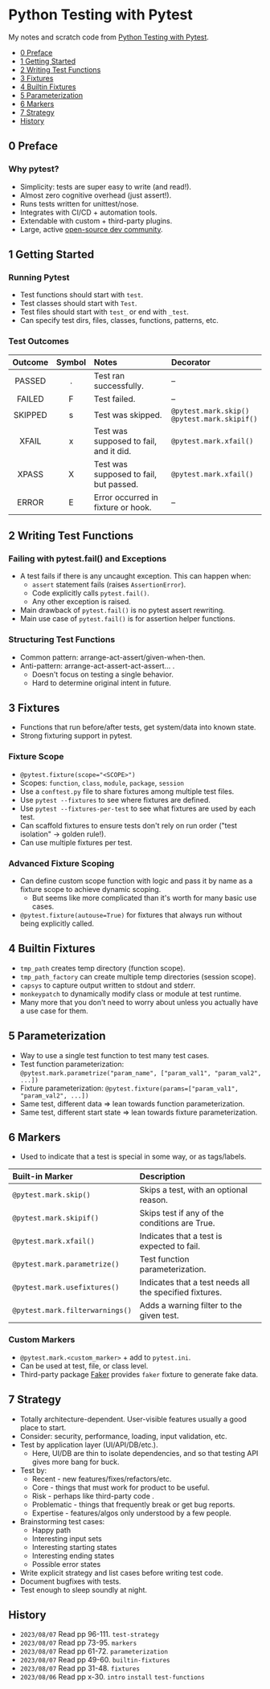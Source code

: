 # Python Testing with Pytest
My notes and scratch code from [Python Testing with Pytest](https://pragprog.com/titles/bopytest2/python-testing-with-pytest-second-edition).

<!-- MarkdownTOC levels="1,2" -->

- [0 Preface](#0-preface)
- [1 Getting Started](#1-getting-started)
- [2 Writing Test Functions](#2-writing-test-functions)
- [3 Fixtures](#3-fixtures)
- [4 Builtin Fixtures](#4-builtin-fixtures)
- [5 Parameterization](#5-parameterization)
- [6 Markers](#6-markers)
- [7 Strategy](#7-strategy)
- [History](#history)

<!-- /MarkdownTOC -->



## 0 Preface
### Why pytest?
- Simplicity: tests are super easy to write (and read!).
- Almost zero cognitive overhead (just assert!).
- Runs tests written for unittest/nose.
- Integrates with CI/CD + automation tools.
- Extendable with custom + third-party plugins.
- Large, active [open-source dev community](https://github.com/pytest-dev/pytest).



## 1 Getting Started
### Running Pytest
- Test functions should start with `test`.
- Test classes should start with `Test`.
- Test files should start with `test_` or end with `_test`.
- Can specify test dirs, files, classes, functions, patterns, etc.

### Test Outcomes
| Outcome | Symbol | Notes                                  | Decorator                                        |
|:-------:|:------:|:---------------------------------------|:-------------------------------------------------|
| PASSED  |   .    | Test ran successfully.                 | –                                                |
| FAILED  |   F    | Test failed.                           | –                                                |
| SKIPPED |   s    | Test was skipped.                      | `@pytest.mark.skip()`<br>`@pytest.mark.skipif()` |
|  XFAIL  |   x    | Test was supposed to fail, and it did. | `@pytest.mark.xfail()`                           |
|  XPASS  |   X    | Test was supposed to fail, but passed. | `@pytest.mark.xfail()`                           |
|  ERROR  |   E    | Error occurred in fixture or hook.     | –                                                |



## 2 Writing Test Functions
### Failing with pytest.fail() and Exceptions
- A test fails if there is any uncaught exception. This can happen when:
    + `assert` statement fails (raises `AssertionError`).
    + Code explicitly calls `pytest.fail()`.
    + Any other exception is raised.
- Main drawback of `pytest.fail()` is no pytest assert rewriting.
- Main use case of `pytest.fail()` is for assertion helper functions.

### Structuring Test Functions
- Common pattern: arrange-act-assert/given-when-then.
- Anti-pattern: arrange-act-assert-act-assert... .
    + Doesn't focus on testing a single behavior.
    + Hard to determine original intent in future.



## 3 Fixtures
- Functions that run before/after tests, get system/data into known state.
- Strong fixturing support in pytest.

### Fixture Scope
- `@pytest.fixture(scope="<SCOPE>")`
- Scopes: `function`, `class`, `module`, `package`, `session`
- Use a `conftest.py` file to share fixtures among multiple test files.
- Use `pytest --fixtures` to see where fixtures are defined.
- Use `pytest --fixtures-per-test` to see what fixtures are used by each test.
- Can scaffold fixtures to ensure tests don't rely on run order ("test isolation" → golden rule!).
- Can use multiple fixtures per test.

### Advanced Fixture Scoping
- Can define custom scope function with logic and pass it by name as a fixture scope to achieve dynamic scoping.
    + But seems like more complicated than it's worth for many basic use cases.
- `@pytest.fixture(autouse=True)` for fixtures that always run without being explicitly called.



## 4 Builtin Fixtures
- `tmp_path` creates temp directory (function scope).
- `tmp_path_factory` can create multiple temp directories (session scope).
- `capsys` to capture output written to stdout and stderr.
- `monkeypatch` to dynamically modify class or module at test runtime.
- Many more that you don't need to worry about unless you actually have a use case for them.



## 5 Parameterization
- Way to use a single test function to test many test cases.
- Test function parameterization: `@pytest.mark.parametrize("param_name", ["param_val1", "param_val2", ...])`
- Fixture parameterization: `@pytest.fixture(params=["param_val1", "param_val2", ...])`
- Same test, different data ⇒ lean towards function parameterization.
- Same test, different start state ⇒ lean towards fixture parameterization.



## 6 Markers
- Used to indicate that a test is special in some way, or as tags/labels.

| Built-in Marker                 | Description                                             |
|:--------------------------------|:--------------------------------------------------------|
| `@pytest.mark.skip()`           | Skips a test, with an optional reason.                  |
| `@pytest.mark.skipif()`         | Skips test if any of the conditions are True.           |
| `@pytest.mark.xfail()`          | Indicates that a test is expected to fail.              |
| `@pytest.mark.parametrize()`    | Test function parameterization.                         |
| `@pytest.mark.usefixtures()`    | Indicates that a test needs all the specified fixtures. |
| `@pytest.mark.filterwarnings()` | Adds a warning filter to the given test.                |

### Custom Markers
- `@pytest.mark.<custom_marker>` + add to `pytest.ini`.
- Can be used at test, file, or class level.
- Third-party package [Faker](https://faker.readthedocs.io/en/master/) provides `faker` fixture to generate fake data.



## 7 Strategy
- Totally architecture-dependent. User-visible features usually a good place to start.
- Consider: security, performance, loading, input validation, etc.
- Test by application layer (UI/API/DB/etc.).
    + Here, UI/DB are thin to isolate dependencies, and so that testing API gives more bang for buck.
- Test by:
    + Recent - new features/fixes/refactors/etc.
    + Core - things that must work for product to be useful.
    + Risk - perhaps like third-party code .
    + Problematic - things that frequently break or get bug reports.
    + Expertise - features/algos only understood by a few people.
- Brainstorming test cases:
    + Happy path
    + Interesting input sets
    + Interesting starting states
    + Interesting ending states
    + Possible error states
- Write explicit strategy and list cases before writing test code.
- Document bugfixes with tests.
- Test enough to sleep soundly at night.



## History
- `2023/08/07` Read pp 96-111. `test-strategy`
- `2023/08/07` Read pp 73-95. `markers`
- `2023/08/07` Read pp 61-72. `parameterization`
- `2023/08/07` Read pp 49-60. `builtin-fixtures`
- `2023/08/07` Read pp 31-48. `fixtures`
- `2023/08/06` Read pp x-30. `intro` `install` `test-functions`
